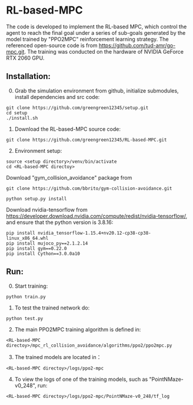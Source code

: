 # RL-based-MPC

The code is developed to implement the RL-based MPC, which control the agent to reach the final goal under a series of sub-goals generated by the model trained by "PPO2MPC" reinforcement learning strategy. The referenced open-source code is from https://github.com/tud-amr/go-mpc.git. The training was conducted on the hardware of NVIDIA GeForce RTX 2060 GPU.


## Installation:

0. Grab the simulation environment from github, initialize submodules, install dependencies and src code:
```
git clone https://github.com/greengreen12345/setup.git
cd setup
./install.sh
```

1. Download the RL-based-MPC source code:
```
git clone https://github.com/greengreen12345/RL-based-MPC.git
```
2. Environment setup:
```
source <setup directory>/venv/bin/activate
cd <RL-based-MPC directoy>
```
   Download "gym_collision_avoidance" package from
```
git clone https://github.com/bbrito/gym-collision-avoidance.git
```
```
python setup.py install
```
Download nvidia-tensorflow from https://developer.download.nvidia.com/compute/redist/nvidia-tensorflow/, and 
   ensure that the python version is 3.8.16:
```
pip install nvidia_tensorflow-1.15.4+nv20.12-cp38-cp38-linux_x86_64.whl
pip install mujoco_py==2.1.2.14
pip install gym==0.22.0
pip install Cython==3.0.0a10
```
## Run:
0. Start training:
```
python train.py
```
1. To test the trained network do:
```
python test.py
```
2. The main PPO2MPC training algorithm is defined in:
```
<RL-based-MPC directoy>/mpc_rl_collision_avoidance/algorithms/ppo2/ppo2mpc.py
```

3. The trained models are located in：
```
<RL-based-MPC directoy>/logs/ppo2-mpc
```

4. To view the logs of one of the training models, such as "PointNMaze-v0_248", run:
```
<RL-based-MPC directoy>/logs/ppo2-mpc/PointNMaze-v0_248/tf_log
```
